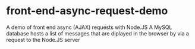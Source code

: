 # front-end-async-request-demo
A demo of front end async (AJAX) requests with Node.JS
A MySQL database hosts a list of messages that are diplayed in the browser by via a request to the Node.JS server
